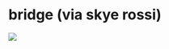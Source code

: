 <!--
id: 13268587
link: http://tumblr.atmos.org/post/13268587/bridge-via-skye-rossi
slug: bridge-via-skye-rossi
date: Wed Sep 26 2007 19:52:15 GMT-0700 (PDT)
publish: 2007-09-026
tags: 
title: bridge (via skye rossi)
-->


bridge (via skye rossi)
=======================

![](http://24.media.tumblr.com/13268587_500.jpg)

